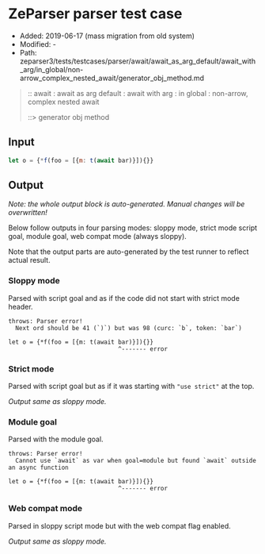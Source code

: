 # ZeParser parser test case

- Added: 2019-06-17 (mass migration from old system)
- Modified: -
- Path: zeparser3/tests/testcases/parser/await/await_as_arg_default/await_with_arg/in_global/non-arrow_complex_nested_await/generator_obj_method.md

> :: await : await as arg default : await with arg : in global : non-arrow, complex nested await
>
> ::> generator obj method

## Input

`````js
let o = {*f(foo = [{m: t(await bar)}]){}}
`````

## Output

_Note: the whole output block is auto-generated. Manual changes will be overwritten!_

Below follow outputs in four parsing modes: sloppy mode, strict mode script goal, module goal, web compat mode (always sloppy).

Note that the output parts are auto-generated by the test runner to reflect actual result.

### Sloppy mode

Parsed with script goal and as if the code did not start with strict mode header.

`````
throws: Parser error!
  Next ord should be 41 (`)`) but was 98 (curc: `b`, token: `bar`)

let o = {*f(foo = [{m: t(await bar)}]){}}
                               ^------- error
`````

### Strict mode

Parsed with script goal but as if it was starting with `"use strict"` at the top.

_Output same as sloppy mode._

### Module goal

Parsed with the module goal.

`````
throws: Parser error!
  Cannot use `await` as var when goal=module but found `await` outside an async function

let o = {*f(foo = [{m: t(await bar)}]){}}
                               ^------- error
`````


### Web compat mode

Parsed in sloppy script mode but with the web compat flag enabled.

_Output same as sloppy mode._
